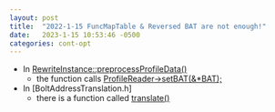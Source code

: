 ```yaml
---
layout: post
title:  "2022-1-15 FuncMapTable & Reversed BAT are not enough!"
date:   2023-1-15 10:53:46 -0500
categories: cont-opt 
---
```


- In [RewriteInstance::preprocessProfileData()](https://github.com/upenn-acg/BOLT/blob/main/bolt/lib/Rewrite/RewriteInstance.cpp#L2616) 
    + the function calls [ProfileReader->setBAT(&*BAT);](https://github.com/upenn-acg/BOLT/blob/main/bolt/lib/Rewrite/RewriteInstance.cpp#L2629)
- In [BoltAddressTranslation.h]
    + there is a function called [translate()](https://github.com/upenn-acg/BOLT/blob/main/bolt/include/bolt/Profile/BoltAddressTranslation.h#L95)